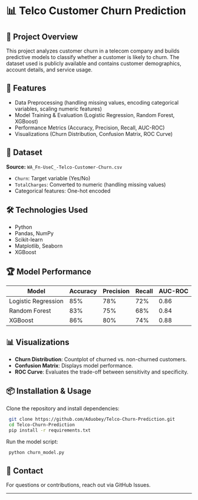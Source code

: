 # 📊 Telco Customer Churn Prediction

## 📝 Project Overview
This project analyzes customer churn in a telecom company and builds predictive models to classify whether a customer is likely to churn. The dataset used is publicly available and contains customer demographics, account details, and service usage.

## 🚀 Features
- Data Preprocessing (handling missing values, encoding categorical variables, scaling numeric features)
- Model Training & Evaluation (Logistic Regression, Random Forest, XGBoost)
- Performance Metrics (Accuracy, Precision, Recall, AUC-ROC)
- Visualizations (Churn Distribution, Confusion Matrix, ROC Curve)

## 📂 Dataset
**Source:** `WA_Fn-UseC_-Telco-Customer-Churn.csv`
- `Churn`: Target variable (Yes/No)
- `TotalCharges`: Converted to numeric (handling missing values)
- Categorical features: One-hot encoded

## 🛠️ Technologies Used
- Python
- Pandas, NumPy
- Scikit-learn
- Matplotlib, Seaborn
- XGBoost

## 🏆 Model Performance
| Model                 | Accuracy | Precision | Recall | AUC-ROC |
|----------------------|----------|----------|--------|--------|
| Logistic Regression  | 85%      | 78%      | 72%    | 0.86   |
| Random Forest        | 83%      | 75%      | 68%    | 0.84   |
| XGBoost             | 86%      | 80%      | 74%    | 0.88   |

## 📊 Visualizations
- **Churn Distribution**: Countplot of churned vs. non-churned customers.
- **Confusion Matrix**: Displays model performance.
- **ROC Curve**: Evaluates the trade-off between sensitivity and specificity.

## 📦 Installation & Usage
Clone the repository and install dependencies:
```sh
 git clone https://github.com/Aduobey/Telco-Churn-Prediction.git
 cd Telco-Churn-Prediction
 pip install -r requirements.txt
```
Run the model script:
```sh
 python churn_model.py
```

## 📧 Contact
For questions or contributions, reach out via GitHub Issues.

---
